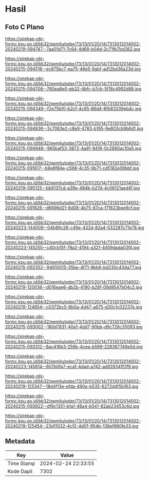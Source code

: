 # Hasil

## Foto C Plano

https://sirekap-obj-formc.kpu.go.id/bb32/pemilu/pdpr/73/13/01/20/14/7313012014002-20240219-094747--7aa01d71-7c64-4d69-b04d-2c71fb7bd362.jpg

https://sirekap-obj-formc.kpu.go.id/bb32/pemilu/pdpr/73/13/01/20/14/7313012014002-20240215-094518--ec875bc7-ea75-48e5-9abf-ad12bd36a23d.jpg

https://sirekap-obj-formc.kpu.go.id/bb32/pemilu/pdpr/73/13/01/20/14/7313012014002-20240215-094708--780ea8e0-eb32-4bfc-b7cb-5f18c4992d88.jpg

https://sirekap-obj-formc.kpu.go.id/bb32/pemilu/pdpr/73/13/01/20/14/7313012014002-20240215-094349--f2e75bf0-b2cf-4c95-86d4-8fb83339eb4c.jpg

https://sirekap-obj-formc.kpu.go.id/bb32/pemilu/pdpr/73/13/01/20/14/7313012014002-20240215-094836--3c7063e2-c8e9-4783-b195-9e803cb9b6d1.jpg

https://sirekap-obj-formc.kpu.go.id/bb32/pemilu/pdpr/73/13/01/20/14/7313012014002-20240215-094948--965baf53-3872-4a91-8416-0c2880ac10e5.jpg

https://sirekap-obj-formc.kpu.go.id/bb32/pemilu/pdpr/73/13/01/20/14/7313012014002-20240215-091617--b9e8f84e-c598-4c35-9b71-cd5182e09bbf.jpg

https://sirekap-obj-formc.kpu.go.id/bb32/pemilu/pdpr/73/13/01/20/14/7313012014002-20240219-095125--bb9137cd-a39e-484b-b27d-4c06121aed4f.jpg

https://sirekap-obj-formc.kpu.go.id/bb32/pemilu/pdpr/73/13/01/20/14/7313012014002-20240215-091826--d6696d21-6d08-4b75-87ca-f71623bee9cf.jpg

https://sirekap-obj-formc.kpu.go.id/bb32/pemilu/pdpr/73/13/01/20/14/7313012014002-20240223-144009--04b89c28-c49e-432d-82a4-532287c71e78.jpg

https://sirekap-obj-formc.kpu.go.id/bb32/pemilu/pdpr/73/13/01/20/14/7313012014002-20240223-145255--c40cb15f-78a2-4194-a321-4459dada03f4.jpg

https://sirekap-obj-formc.kpu.go.id/bb32/pemilu/pdpr/73/13/01/20/14/7313012014002-20240215-092352--94610015-35be-4f71-8bb6-bd230c434a77.jpg

https://sirekap-obj-formc.kpu.go.id/bb32/pemilu/pdpr/73/13/01/20/14/7313012014002-20240219-120036--d016eae6-db2b-4190-b28f-09d9547b04c2.jpg

https://sirekap-obj-formc.kpu.go.id/bb32/pemilu/pdpr/73/13/01/20/14/7313012014002-20240219-124854--c0372bc5-8b0a-4d47-a675-d30c1c02237e.jpg

https://sirekap-obj-formc.kpu.go.id/bb32/pemilu/pdpr/73/13/01/20/14/7313012014002-20240215-093002--180d7831-40a1-4dd7-90bb-d9c726c35093.jpg

https://sirekap-obj-formc.kpu.go.id/bb32/pemilu/pdpr/73/13/01/20/14/7313012014002-20240215-093312--8ac416b3-256b-4cea-b599-228367749e0d.jpg

https://sirekap-obj-formc.kpu.go.id/bb32/pemilu/pdpr/73/13/01/20/14/7313012014002-20240223-145814--607b0fa7-ecaf-4dad-a742-ad928341f2f9.jpg

https://sirekap-obj-formc.kpu.go.id/bb32/pemilu/pdpr/73/13/01/20/14/7313012014002-20240219-125347--18d4f13e-efda-460e-b535-6272d4f5b163.jpg

https://sirekap-obj-formc.kpu.go.id/bb32/pemilu/pdpr/73/13/01/20/14/7313012014002-20240215-093922--df9c1351-bfa1-48a4-b541-82ab23453c6d.jpg

https://sirekap-obj-formc.kpu.go.id/bb32/pemilu/pdpr/73/13/01/20/14/7313012014002-20240219-125454--23d11032-4cf2-4d01-954b-138ef980fe33.jpg


## Metadata

| Key        | Value               |
| ---------- | ------------------- |
| Time Stamp | 2024-02-24 22:33:55 |
| Kode Dapil | 7302                |



